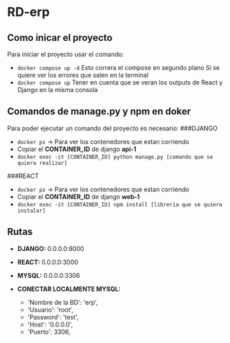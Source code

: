 # RD-erp

## Como inicar el proyecto

Para iniciar el proyecto usar el comando:
- `docker compose up -d`
Esto correra el compose en segundo plano
Si se quiere ver los errores que salen en la terminal
- `docker compose up`
Tener en cuenta que se veran los outputs de React y Django en la misma consola

## Comandos de manage.py y npm en doker

Para poder ejecutar un comando del proyecto es necesario:
###DJANGO
- `docker ps` -> Para ver los contenedores que estan corriendo
- Copiar el **CONTAINER_ID** de django **api-1**
- `docker exec -it [CONTAINER_ID] python manage.py [comando que se quiera realizar]`

###REACT
- `docker ps` -> Para ver los contenedores que estan corriendo
- Copiar el **CONTAINER_ID** de django **web-1**
- `docker exec -it [CONTAINER_ID] npm install [libreria que se quiera instalar]`

## Rutas
- **DJANGO:** 0.0.0.0:8000
- **REACT:** 0.0.0.0:3000
- **MYSQL:** 0.0.0.0:3306 
- **CONECTAR LOCALMENTE MYSQL:** 

    - 'Nombre de la BD': 'erp',
    - 'Usuario': 'root',
    - 'Password': 'test',
    - 'Host': '0.0.0.0',
    - 'Puerto': 3306,
